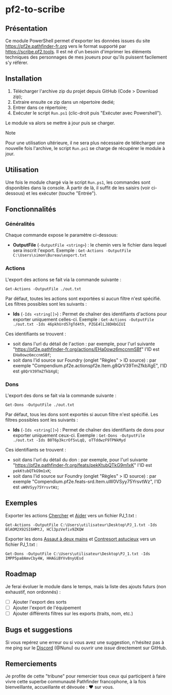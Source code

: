 
# pf2-to-scribe

## Présentation
Ce module PowerShell permet d'exporter les données issues du site https://pf2e.pathfinder-fr.org vers le format supporté par https://scribe.pf2.tools. Il est né d'un besoin d'imprimer les éléments techniques des personnages de mes joueurs pour qu'ils puissent facilement s'y référer.

## Installation
1. Télécharger l'archive zip du projet depuis GitHub (Code > Download zip);
2. Extraire ensuite ce zip dans un répertoire dedié;
3. Entrer dans ce répertoire;
4. Exécuter le script `Run.ps1` (clic-droit puis "Exécuter avec Powershell").

Le module va alors se mettre à jour puis se charger.

> [!NOTE]
> Pour une utilisation ultérieure, il ne sera plus nécessaire de télécharger une nouvelle fois l'archive, le script `Run.ps1` se charge de récupérer le module à jour.

## Utilisation
Une fois le module chargé via le script `Run.ps1`, les commandes sont disponibles dans la console. À partir de là, il suffit de les saisirs (voir ci-dessous) et les exécuter (touche "Entrée").

## Fonctionnalités
### Généralités
Chaque commande expose le paramètre ci-dessous:

- **OutputFile** (`-OutputFile <string>`) : le chemin vers le fichier dans lequel sera inscrit l'export. Exemple : `Get-Actions -OutputFile C:\Users\simon\Bureau\export.txt`

### Actions
L'export des actions se fait via la commande suivante :

```posh
Get-Actions -OutputFile ./out.txt
```

Par défaut, toutes les actions sont exportées si aucun filtre n'est spécifié.
Les filtres possibles sont les suivants :

- **Ids** (`-Ids <string[]>`) : Permet de chaîner des identifiants d'actions pour exporter uniquement celles-ci. Exemple : `Get-Actions -OutputFile ./out.txt -Ids 46pkhUrd57gTd4th, PZGE4lLJ8DHbGIUI`

Ces identifiants se trouvent :
- soit dans l'url du détail de l'action : par exemple, pour l'url suivante "https://pf2e.pathfinder-fr.org/actions/EHa0owz6mccnmSBf" l'ID est `EHa0owz6mccnmSBf`;
- soit dans l'id source sur Foundry (onglet "Règles" > ID source) : par exemple "Compendium.pf2e.actionspf2e.Item.g8QrV39TmZfkbXgE", l'ID est `g8QrV39TmZfkbXgE`;

### Dons
L'export des dons se fait via la commande suivante :

```posh
Get-Dons -OutputFile ./out.txt
```

Par défaut, tous les dons sont exportés si aucun filtre n'est spécifié.
Les filtres possibles sont les suivants :

- **Ids** (`-Ids <string[]>`) : Permet de chaîner des identifiants de dons pour exporter uniquement ceux-ci. Exemple : `Get-Dons -OutputFile ./out.txt -Ids B0T6p3kcrOfSvLqQ, oTTddwzF9TPNkMyd`

Ces identifiants se trouvent :
- soit dans l'url du détail du don : par exemple, pour l'url suivante "https://pf2e.pathfinder-fr.org/feats/pekKtubQTkG9m1xK" l'ID est `pekKtubQTkG9m1xK`;
- soit dans l'id source sur Foundry (onglet "Règles" > ID source) : par exemple "Compendium.pf2e.feats-srd.Item.uW0VSyy75YrsvtWz", l'ID est `uW0VSyy75YrsvtWz`;

## Exemples
Exporter les actions [Chercher](https://pf2e.pathfinder-fr.org/actions/BlAOM2X92SI6HMtJ) et [Aider](https://pf2e.pathfinder-fr.org/actions/HCl3pzVefiv9ZKQW) vers un fichier PJ_1.txt :
```posh
Get-Actions -OutputFile C:\Users\utilisateur\Desktop\PJ_1.txt -Ids BlAOM2X92SI6HMtJ, HCl3pzVefiv9ZKQW
```

Exporter les dons [Assaut à deux mains](https://pf2e.pathfinder-fr.org/feats/HHAGiBYVv8nyUEsd) et [Contresort astucieux](https://pf2e.pathfinder-fr.org/feats/IMPP5pa8AmvCby4W) vers un fichier PJ_1.txt :
```posh
Get-Dons -OutputFile C:\Users\utilisateur\Desktop\PJ_1.txt -Ids IMPP5pa8AmvCby4W, HHAGiBYVv8nyUEsd
```

## Roadmap
Je ferai évoluer le module dans le temps, mais la liste des ajouts futurs (non exhaustif, non ordonnés) :
- [ ] Ajouter l'export des sorts
- [ ] Ajouter l'export de l'équipement
- [ ] Ajouter différents filtres sur les exports (traits, nom, etc.)

## Bugs et suggestions
Si vous repérez une erreur ou si vous avez une suggestion, n'hésitez pas à me ping sur le [Discord](https://discord.gg/MYqudHH) (@Nunu) ou ouvrir une *issue* directement sur GitHub.

## Remerciements
Je profite de cette "tribune" pour remercier tous ceux qui participent à faire vivre cette superbe communauté Pathfinder francophone, à la fois bienveillante, accueillante et dévouée : :heart: sur vous.